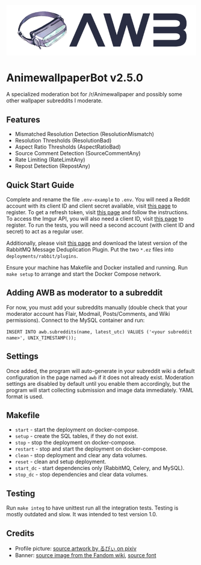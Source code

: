 ![](https://raw.githubusercontent.com/LZ58840/AnimewallpaperBot/main/banner.png)
# AnimewallpaperBot v2.5.0
A specialized moderation bot for /r/Animewallpaper and possibly some other wallpaper subreddits I moderate.

## Features
- Mismatched Resolution Detection (ResolutionMismatch)
- Resolution Thresholds (ResolutionBad)
- Aspect Ratio Thresholds (AspectRatioBad)
- Source Comment Detection (SourceCommentAny)
- Rate Limiting (RateLimitAny)
- Repost Detection (RepostAny)

## Quick Start Guide
Complete and rename the file `.env-example` to `.env`. You will need a Reddit account with its client ID and client secret available, visit [this page](https://www.reddit.com/prefs/apps/) to register. To get a refresh token, visit [this page](https://asyncpraw.readthedocs.io/en/stable/tutorials/refresh_token.html#refresh-token) and follow the instructions. To access the Imgur API, you will also need a client ID, visit [this page](https://apidocs.imgur.com/) to register. To run the tests, you will need a second account (with client ID and secret) to act as a regular user.

Additionally, please visit [this page](https://github.com/noxdafox/rabbitmq-message-deduplication) and download the latest version of the RabbitMQ Message Deduplication Plugin. Put the two `*.ez` files into `deployments/rabbit/plugins`.

Ensure your machine has Makefile and Docker installed and running. Run `make setup` to arrange and start the Docker Compose network.

## Adding AWB as moderator to a subreddit
For now, you must add your subreddits manually (double check that your moderator account has Flair, Modmail, Posts/Comments, and Wiki permissions). Connect to the MySQL container and run:
```mysql
INSERT INTO awb.subreddits(name, latest_utc) VALUES ('<your subreddit name>', UNIX_TIMESTAMP());
```

## Settings
Once added, the program will auto-generate in your subreddit wiki a default configuration in the page named `awb` if it does not already exist. Moderation settings are disabled by default until you enable them accordingly, but the program will start collecting submission and image data immediately. YAML format is used.


## Makefile
- `start` - start the deployment on docker-compose.
- `setup` - create the SQL tables, if they do not exist.
- `stop` - stop the deployment on docker-compose.
- `restart` - stop and start the deployment on docker-compose.
- `clean` - stop deployment and clear any data volumes.
- `reset` - clean and setup deployment.
- `start_dc` - start dependencies only (RabbitMQ, Celery, and MySQL).
- `stop_dc` - stop dependencies and clear data volumes.

## Testing
Run `make integ` to have unittest run all the integration tests. Testing is mostly outdated and slow. It was intended to test version 1.0.

## Credits
- Profile picture: [source artwork by るびぃ on pixiv](https://www.pixiv.net/en/artworks/33861959)
- Banner: [source image from the Fandom wiki](https://toarumajutsunoindex.fandom.com/wiki/Electron_(NV)_Goggles?file=Goggles.PNG), [source font](https://www.dafont.com/elementalend.font)
